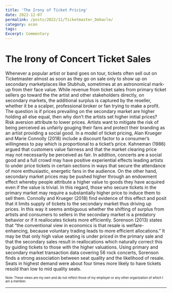 ```yaml
---
title: 'The Irony of Ticket Pricing'
date: 2022-12-07
permalink: /posts/2022/11/Ticketmaster_Debacle/
category: econ
tags:
Excerpt: Commentary
---
```


# The Irony of Concert Ticket Sales

Whenever a popular artist or band goes on tour, tickets often sell out on Ticketmaster almost as soon as they go on sale only to show up on secondary marketplaces like Stubhub, sometimes at an astronomical mark-up from their face value. While revenue from ticket sales from primary ticket sellers go toward the the artist and other stakeholders directly, on secondary markets, the additional surplus is captured by the reseller, whether it be a scalper, professional broker or fan trying to make a profit. The question is if prices prevailing on the secondary market are higher holding all else equal, then why don’t the artists set higher initial prices?
Risk aversion attribute to lower prices. Artists want to mitigate the risk of being perceived as unfairly gouging their fans and protect their branding as an artist providing a social good. In a model of ticket pricing, Alan Krueger and Marie Connolly (2018) include a discount factor to a consumer’s willingness to pay which is proportional to a ticket’s price. Kahneman (1986) argued that customers value fairness and that the market clearing price may not necessarily be perceived as fair. In addition, concerts are a social good and a full crowd may have positive experiential effects leading artists to under price tickets in certain sections in ways that secure the attendance of more enthusiastic, energetic fans in the audience. 
On the other hand, secondary market prices may be pushed higher through an endowment effect whereby people attribute a higher value to goods they have acquired even if the value is trivial. In this regard, those who secure tickets in the primary market may require a substantially higher price to induce them to sell them. Connolly and Krueger (2018) find evidence of this effect and posit that it limits supply of tickets to the secondary market thus driving up prices.
In this way it seems ambiguous whether the shifting of surplus from artists and consumers to sellers in the secondary market is a predatory behavior or if it reallocates tickets more efficiently.  Sorenson (2013) states that “the conventional view in economics is that resale is welfare-enhancing, because voluntary trading leads to more efficient allocations.” It may be that only high value seating is under priced in the primary sale and that the secondary sales result in reallocations which naturally correct this by guiding tickets to those with the higher valuations. Using primary and secondary market transaction data covering 56 rock concerts, Sorenson finds a strong association between seat quality and the likelihood of resale. Seats in highest demand were about four times more likely to have tickets resold than low to mid quality seats. 

<sub><sup>Note: These views are my own and do not reflect those of my employer or any other organization of which I am a member.</sup></sub>

------